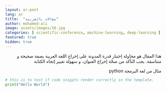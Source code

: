 ```yaml
---
layout: ar-post
lang: ar
title:  "مقالات بالعربية"
author: mohamed-ali
image: assets/images/16.jpg
categories: [ scientific-conference, machine-learning, deep-learning ]
featured: true
hidden: true
---
```


<div dir="rtl">
هذا المقال هو محاولة إختبار قدرة المدونة على إخراج اللغة العربية بصفة صحيحة و متناسقة. يجب التأكد من صحّة إخراج العنوان، و سهولة تغيير إتجاه الكتابة
<br>

مثال من لغة البرمجة python

</div>

```python
# this is to test if code snippts render correctly in the template.
print("Hello World")
```
